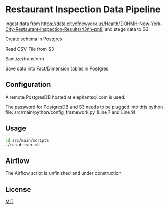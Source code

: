 # Restaurant Inspection Data Pipeline

Ingest data from https://data.cityofnewyork.us/Health/DOHMH-New-York-City-Restaurant-Inspection-Results/43nn-pn8j
and stage data to S3

Create schema in Postgres

Read CSV-File from S3

Sanitize/transform

Save data into Fact/Dimension tables in Postgres


## Configuration

A remote PostgresDB hosted at elephantsql.com is used.

The password for PostgresDB and S3 needs to be plugged into this python file:
src/main/python/config_framework.py (Line 7 and Line 9)

## Usage
```bash
cd src/main/scripts
./run_driver.sh
```

## Airflow
The Airflow script is unfinished and under construction

## License
[MIT](https://choosealicense.com/licenses/mit/)
